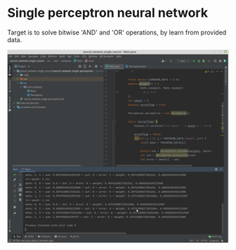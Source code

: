# Single perceptron neural network

Target is to solve bitwise 'AND' and 'OR' operations,
by learn from provided data.

![alt text](https://github.com/tapin13/neural_networks/blob/main/neural_network_single_neurol_and_or/screenshot.png?raw=true)
